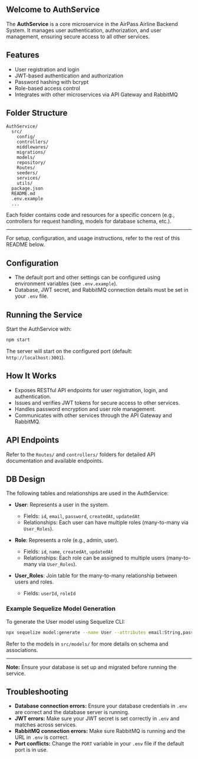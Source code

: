 
## Welcome to AuthService

The **AuthService** is a core microservice in the AirPass Airline Backend System. It manages user authentication, authorization, and user management, ensuring secure access to all other services.

## Features

- User registration and login
- JWT-based authentication and authorization
- Password hashing with bcrypt
- Role-based access control
- Integrates with other microservices via API Gateway and RabbitMQ

## Folder Structure

```
AuthService/
  src/
    config/
    controllers/
    middlewares/
    migrations/
    models/
    repository/
    Routes/
    seeders/
    services/
    utils/
  package.json
  README.md
  .env.example
  ...
```

Each folder contains code and resources for a specific concern (e.g., controllers for request handling, models for database schema, etc.).

---

For setup, configuration, and usage instructions, refer to the rest of this README below.

## Configuration

- The default port and other settings can be configured using environment variables (see `.env.example`).
- Database, JWT secret, and RabbitMQ connection details must be set in your `.env` file.

## Running the Service

Start the AuthService with:

```sh
npm start
```

The server will start on the configured port (default: `http://localhost:3001`).

## How It Works

- Exposes RESTful API endpoints for user registration, login, and authentication.
- Issues and verifies JWT tokens for secure access to other services.
- Handles password encryption and user role management.
- Communicates with other services through the API Gateway and RabbitMQ.

## API Endpoints

Refer to the `Routes/` and `controllers/` folders for detailed API documentation and available endpoints.


## DB Design

The following tables and relationships are used in the AuthService:

- **User**: Represents a user in the system.
  - Fields: `id`, `email`, `password`, `createdAt`, `updatedAt`
  - Relationships: Each user can have multiple roles (many-to-many via `User_Roles`).

- **Role**: Represents a role (e.g., admin, user).
  - Fields: `id`, `name`, `createdAt`, `updatedAt`
  - Relationships: Each role can be assigned to multiple users (many-to-many via `User_Roles`).

- **User_Roles**: Join table for the many-to-many relationship between users and roles.
  - Fields: `userId`, `roleId`

### Example Sequelize Model Generation

To generate the User model using Sequelize CLI:

```sh
npx sequelize model:generate --name User --attributes email:String,password:String
```

Refer to the models in `src/models/` for more details on schema and associations.

---

**Note:** Ensure your database is set up and migrated before running the service.

## Troubleshooting

- **Database connection errors:** Ensure your database credentials in `.env` are correct and the database server is running.
- **JWT errors:** Make sure your JWT secret is set correctly in `.env` and matches across services.
- **RabbitMQ connection errors:** Make sure RabbitMQ is running and the URL in `.env` is correct.
- **Port conflicts:** Change the `PORT` variable in your `.env` file if the default port is in use.